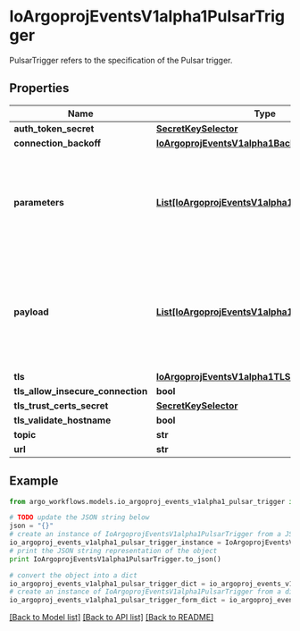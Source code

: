 # IoArgoprojEventsV1alpha1PulsarTrigger

PulsarTrigger refers to the specification of the Pulsar trigger.

## Properties

Name | Type | Description | Notes
------------ | ------------- | ------------- | -------------
**auth_token_secret** | [**SecretKeySelector**](SecretKeySelector.md) |  | [optional] 
**connection_backoff** | [**IoArgoprojEventsV1alpha1Backoff**](IoArgoprojEventsV1alpha1Backoff.md) |  | [optional] 
**parameters** | [**List[IoArgoprojEventsV1alpha1TriggerParameter]**](IoArgoprojEventsV1alpha1TriggerParameter.md) | Parameters is the list of parameters that is applied to resolved Kafka trigger object. | [optional] 
**payload** | [**List[IoArgoprojEventsV1alpha1TriggerParameter]**](IoArgoprojEventsV1alpha1TriggerParameter.md) | Payload is the list of key-value extracted from an event payload to construct the request payload. | [optional] 
**tls** | [**IoArgoprojEventsV1alpha1TLSConfig**](IoArgoprojEventsV1alpha1TLSConfig.md) |  | [optional] 
**tls_allow_insecure_connection** | **bool** |  | [optional] 
**tls_trust_certs_secret** | [**SecretKeySelector**](SecretKeySelector.md) |  | [optional] 
**tls_validate_hostname** | **bool** |  | [optional] 
**topic** | **str** |  | [optional] 
**url** | **str** |  | [optional] 

## Example

```python
from argo_workflows.models.io_argoproj_events_v1alpha1_pulsar_trigger import IoArgoprojEventsV1alpha1PulsarTrigger

# TODO update the JSON string below
json = "{}"
# create an instance of IoArgoprojEventsV1alpha1PulsarTrigger from a JSON string
io_argoproj_events_v1alpha1_pulsar_trigger_instance = IoArgoprojEventsV1alpha1PulsarTrigger.from_json(json)
# print the JSON string representation of the object
print IoArgoprojEventsV1alpha1PulsarTrigger.to_json()

# convert the object into a dict
io_argoproj_events_v1alpha1_pulsar_trigger_dict = io_argoproj_events_v1alpha1_pulsar_trigger_instance.to_dict()
# create an instance of IoArgoprojEventsV1alpha1PulsarTrigger from a dict
io_argoproj_events_v1alpha1_pulsar_trigger_form_dict = io_argoproj_events_v1alpha1_pulsar_trigger.from_dict(io_argoproj_events_v1alpha1_pulsar_trigger_dict)
```
[[Back to Model list]](../README.md#documentation-for-models) [[Back to API list]](../README.md#documentation-for-api-endpoints) [[Back to README]](../README.md)


